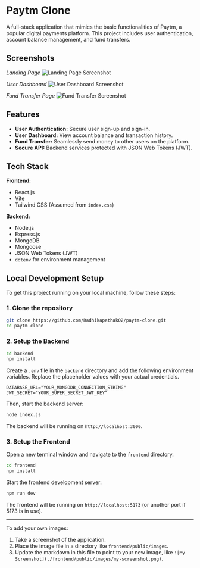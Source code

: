 # Paytm Clone

A full-stack application that mimics the basic functionalities of Paytm, a popular digital payments platform. This project includes user authentication, account balance management, and fund transfers.

## Screenshots

*Landing Page*
![Landing Page Screenshot](https://via.placeholder.com/800x400.png?text=Landing+Page+Screenshot)

*User Dashboard*
![User Dashboard Screenshot](https://via.placeholder.com/800x400.png?text=User+Dashboard+Screenshot)

*Fund Transfer Page*
![Fund Transfer Screenshot](https://via.placeholder.com/800x400.png?text=Fund+Transfer+Page)


## Features

- **User Authentication:** Secure user sign-up and sign-in.
- **User Dashboard:** View account balance and transaction history.
- **Fund Transfer:** Seamlessly send money to other users on the platform.
- **Secure API:** Backend services protected with JSON Web Tokens (JWT).

## Tech Stack

**Frontend:**
- React.js
- Vite
- Tailwind CSS (Assumed from `index.css`)

**Backend:**
- Node.js
- Express.js
- MongoDB
- Mongoose
- JSON Web Tokens (JWT)
- `dotenv` for environment management

## Local Development Setup

To get this project running on your local machine, follow these steps:

### 1. Clone the repository

```bash
git clone https://github.com/Radhikapathak02/paytm-clone.git
cd paytm-clone
```

### 2. Setup the Backend

```bash
cd backend
npm install
```

Create a `.env` file in the `backend` directory and add the following environment variables. Replace the placeholder values with your actual credentials.

```
DATABASE_URL="YOUR_MONGODB_CONNECTION_STRING"
JWT_SECRET="YOUR_SUPER_SECRET_JWT_KEY"
```

Then, start the backend server:
```bash
node index.js
```
The backend will be running on `http://localhost:3000`.

### 3. Setup the Frontend

Open a new terminal window and navigate to the `frontend` directory.

```bash
cd frontend
npm install
```

Start the frontend development server:
```bash
npm run dev
```
The frontend will be running on `http://localhost:5173` (or another port if 5173 is in use).

---

To add your own images:
1. Take a screenshot of the application.
2. Place the image file in a directory like `frontend/public/images`.
3. Update the markdown in this file to point to your new image, like `![My Screenshot](./frontend/public/images/my-screenshot.png)`.
